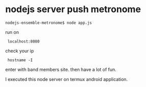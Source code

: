 # nodejs server push metronome

`nodejs-ensemble-metronome$ node app.js`

run on 

` localhost:8080`

check your ip 

` hostname -I`

enter with band members site. then have a lot of fun.

I executed this node server on termux android application.